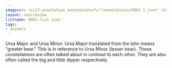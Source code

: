```yaml
---
imagescr: <iiif-annotation annotationurl="/annotations/0001-1.json" styling="image_only:true"></iiif-annotation>
layout: searchview
listname: 0001-list.json
tags:
- animals
---
```

Ursa Major and Ursa Minor.
Ursa Major translated from the latin means "greater bear."
This is in reference to Ursa Minor (lesser bear).
These constellations are often talked about in contrast to each other. They are also often called the big and little dipper respectively.